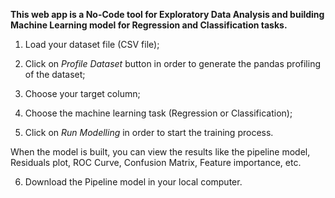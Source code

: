 **This web app is a No-Code tool for Exploratory Data Analysis and building Machine Learning model for Regression and Classification tasks.**

1. Load your dataset file (CSV file);

2. Click on *Profile Dataset* button in order to generate the pandas profiling of the dataset;

3. Choose your target column;

4. Choose the machine learning task (Regression or Classification);

5. Click on *Run Modelling* in order to start the training process.

When the model is built, you can view the results like the pipeline model, Residuals plot, ROC Curve, Confusion Matrix, Feature importance, etc.

6. Download the Pipeline model in your local computer.